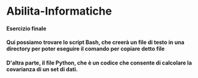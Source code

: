 # Abilita-Informatiche
#### Esercizio finale
#### Qui possiamo trovare lo script Bash, che creerà un file di testo in una directory per poter eseguire il comando per copiare detto file
#### D'altra parte, il file Python, che è un codice che consente di calcolare la covarianza di un set di dati.
